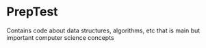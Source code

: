 # PrepTest
Contains code about data structures, algorithms, etc that is main but important computer science concepts
